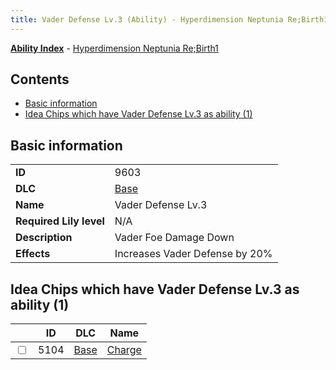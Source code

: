 ```yaml
---
title: Vader Defense Lv.3 (Ability) - Hyperdimension Neptunia Re;Birth1
---
```


[**Ability Index**](/neptunia/rb1/ability/index.html) - [Hyperdimension Neptunia Re;Birth1](/neptunia/rb1)

## Contents

- [Basic information](#basic-information)
- [Idea Chips which have Vader Defense Lv.3 as ability (1)](#idea-chips-which-have-vader-defense-lv3-as-ability-1)

## Basic information

|   |   |
| -- | -- |
| **ID** | 9603 |
| **DLC** | [Base](/neptunia/rb1/dlc/1-base.html) |
| **Name** | Vader Defense Lv.3 |
| **Required Lily level** | N/A |
| **Description** | Vader Foe Damage Down |
| **Effects** | Increases Vader Defense by 20% |


## Idea Chips which have Vader Defense Lv.3 as ability (1)

|    | ID | DLC | Name |
| -- | -- | --- | ---- |
| <input type="checkbox" id="rb1-item-1-5104" class="trackbox" /> | 5104 | [Base](/neptunia/rb1/dlc/1-base.html) | [Charge](/neptunia/rb1/item/1-5104-charge.html) |
